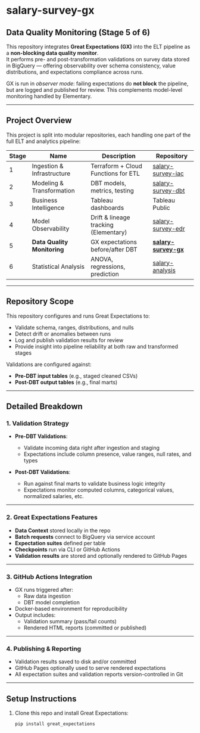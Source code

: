 # salary-survey-gx

## Data Quality Monitoring (Stage 5 of 6)

This repository integrates **Great Expectations (GX)** into the ELT pipeline as a **non-blocking data quality monitor**.  
It performs pre- and post-transformation validations on survey data stored in BigQuery — offering observability over schema consistency, value distributions, and expectations compliance across runs.

GX is run in *observer mode*: failing expectations do **not block** the pipeline, but are logged and published for review. This complements model-level monitoring handled by Elementary.

---

## Project Overview

This project is split into modular repositories, each handling one part of the full ELT and analytics pipeline:

| Stage | Name                        | Description                                | Repository |
|-------|-----------------------------|--------------------------------------------|------------|
| 1     | Ingestion & Infrastructure  | Terraform + Cloud Functions for ETL        | [salary-survey-iac](https://github.com/Viktor-Soltesz/salary-survey-iac) |
| 2     | Modeling & Transformation   | DBT models, metrics, testing               | [salary-survey-dbt](https://github.com/Viktor-Soltesz/salary-survey-dbt) |
| 3     | Business Intelligence       | Tableau dashboards                         | Tableau Public |
| 4     | Model Observability         | Drift & lineage tracking (Elementary)      | [salary-survey-edr](https://github.com/Viktor-Soltesz/salary-survey-edr) |
| 5     | **Data Quality Monitoring** | GX expectations before/after DBT           | **[salary-survey-gx](https://github.com/Viktor-Soltesz/salary-survey-gx)** |
| 6     | Statistical Analysis        | ANOVA, regressions, prediction             | [salary-analysis](https://github.com/Viktor-Soltesz/salary-analysis) |

---

## Repository Scope

This repository configures and runs Great Expectations to:
- Validate schema, ranges, distributions, and nulls
- Detect drift or anomalies between runs
- Log and publish validation results for review
- Provide insight into pipeline reliability at both raw and transformed stages

Validations are configured against:
- **Pre-DBT input tables** (e.g., staged cleaned CSVs)
- **Post-DBT output tables** (e.g., final marts)

---

## Detailed Breakdown

### 1. Validation Strategy

- **Pre-DBT Validations**:
  - Validate incoming data right after ingestion and staging
  - Expectations include column presence, value ranges, null rates, and types

- **Post-DBT Validations**:
  - Run against final marts to validate business logic integrity
  - Expectations monitor computed columns, categorical values, normalized salaries, etc.

---

### 2. Great Expectations Features

- **Data Context** stored locally in the repo
- **Batch requests** connect to BigQuery via service account
- **Expectation suites** defined per table
- **Checkpoints** run via CLI or GitHub Actions
- **Validation results** are stored and optionally rendered to GitHub Pages

---

### 3. GitHub Actions Integration

- GX runs triggered after:
  - Raw data ingestion
  - DBT model completion
- Docker-based environment for reproducibility
- Output includes:
  - Validation summary (pass/fail counts)
  - Rendered HTML reports (committed or published)

---

### 4. Publishing & Reporting

- Validation results saved to disk and/or committed
- GitHub Pages optionally used to serve rendered expectations
- All expectation suites and validation reports version-controlled in Git

---

## Setup Instructions

1. Clone this repo and install Great Expectations:
   ```bash
   pip install great_expectations

